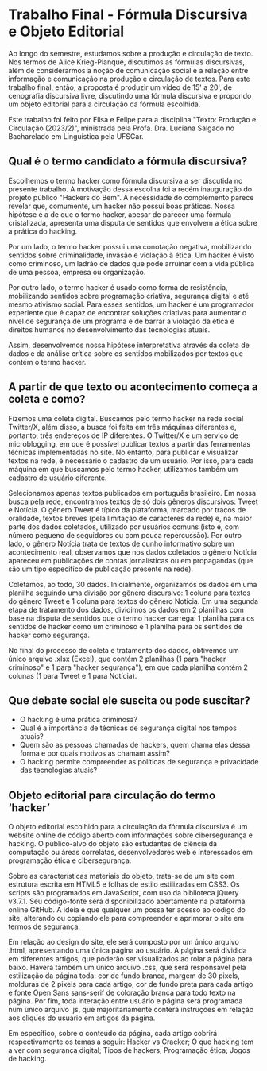 # Trabalho Final - Fórmula Discursiva e Objeto Editorial
Ao longo do semestre, estudamos sobre a produção e circulação de texto. Nos termos de Alice Krieg-Planque, discutimos as fórmulas discursivas, além de considerarmos a noção de comunicação social e a relação entre informação e comunicação na produção e circulação de textos. Para este trabalho final, então, a proposta é produzir um vídeo de 15' a 20', de cenografia discursiva livre, discutindo uma fórmula discursiva e propondo um objeto editorial para a circulação da fórmula escolhida.

Este trabalho foi feito por Elisa e Felipe para a disciplina "Texto: Produção e Circulação (2023/2)", ministrada pela Profa. Dra. Luciana Salgado no Bacharelado em Linguística pela UFSCar.

## Qual é o termo candidato a fórmula discursiva?

Escolhemos o termo hacker como fórmula discursiva a ser discutida no presente trabalho. A motivação dessa escolha foi a recém inauguração do projeto público "Hackers do Bem". A necessidade do complemento parece revelar que, comumente, um hacker não possui boas práticas. Nossa hipótese é a de que o termo hacker, apesar de parecer uma fórmula cristalizada, apresenta uma disputa de sentidos que envolvem a ética sobre a prática do hacking.

Por um lado, o termo hacker possui uma conotação negativa, mobilizando sentidos sobre criminalidade, invasão e violação à ética. Um hacker é visto como criminoso, um ladrão de dados que pode arruinar com a vida pública de uma pessoa, empresa ou organização.

Por outro lado, o termo hacker é usado como forma de resistência, mobilizando sentidos sobre programação criativa, segurança digital e até mesmo ativismo social. Para esses sentidos, um hacker é um programador experiente que é capaz de encontrar soluções criativas para aumentar o nível de segurança de um programa e de barrar a violação da ética e direitos humanos no desenvolvimento das tecnologias atuais.

Assim, desenvolvemos nossa hipótese interpretativa através da coleta de dados e da análise crítica sobre os sentidos mobilizados por textos que contém o termo hacker.

## A partir de que texto ou acontecimento começa a coleta e como?

Fizemos uma coleta digital. Buscamos pelo termo hacker na rede social Twitter/X, além disso, a busca foi feita em três máquinas diferentes e, portanto, três endereços de IP diferentes. O Twitter/X é um serviço de microblogging, em que é possível publicar textos a partir das ferramentas técnicas implementadas no site. No entanto, para publicar e visualizar textos na rede, é necessário o cadastro de um usuário. Por isso, para cada máquina em que buscamos pelo termo hacker, utilizamos também um cadastro de usuário diferente.

Selecionamos apenas textos publicados em português brasileiro. Em nossa busca pela rede, encontramos textos de só dois gêneros discursivos: Tweet e Notícia. O gênero Tweet é típico da plataforma, marcado por traços de oralidade, textos breves (pela limitação de caracteres da rede) e, na maior parte dos dados coletados, utilizado por usuários comuns (isto é, com número pequeno de seguidores ou com pouca repercussão). Por outro lado, o gênero Notícia trata de textos de cunho informativo sobre um acontecimento real, observamos que nos dados coletados o gênero Notícia apareceu em publicações de contas jornalísticas ou em propagandas (que são um tipo específico de publicação presente na rede).

Coletamos, ao todo, 30 dados. Inicialmente, organizamos os dados em uma planilha seguindo uma divisão por gênero discursivo: 1 coluna para textos do gênero Tweet e 1 coluna para textos do gênero Notícia. Em uma segunda etapa de tratamento dos dados, dividimos os dados em 2 planilhas com base na disputa de sentidos que o termo hacker carrega: 1 planilha para os sentidos de hacker como um criminoso e 1 planilha para os sentidos de hacker como segurança.

No final do processo de coleta e tratamento dos dados, obtivemos um único arquivo .xlsx (Excel), que contém 2 planilhas (1 para "hacker criminoso" e 1 para "hacker segurança"), em que cada planilha contém 2 colunas (1 para Tweet e 1 para Notícia).

## Que debate social ele suscita ou pode suscitar?

- O hacking é uma prática criminosa?
- Qual é a importância de técnicas de segurança digital nos tempos atuais?
- Quem são as pessoas chamadas de hackers, quem chama elas dessa forma e por quais motivos as chamam assim?
- O hacking permite compreender as políticas de segurança e privacidade das tecnologias atuais?

## Objeto editorial para circulação do termo ‘hacker’

O objeto editorial escolhido para a circulação da fórmula discursiva é um website online de código aberto com informações sobre cibersegurança e hacking. O público-alvo do objeto são estudantes de ciência da computação ou áreas correlatas, desenvolvedores web e interessados em programação ética e cibersegurança.

Sobre as características materiais do objeto, trata-se de um site com estrutura escrita em HTML5 e folhas de estilo estilizadas em CSS3. Os scripts são programados em JavaScript, com uso da biblioteca jQuery v3.7.1. Seu código-fonte será disponibilizado abertamente na plataforma online GitHub. A ideia é que qualquer um possa ter acesso ao código do site, alterando ou copiando ele para compreender e aprimorar o site em termos de segurança.

Em relação ao design do site, ele será composto por um único arquivo .html, apresentando uma única página ao usuário. A página será dividida em diferentes artigos, que poderão ser visualizados ao rolar a página para baixo. Haverá também um único arquivo .css, que será responsável pela estilização da página toda: cor de fundo branca, margem de 30 pixels, molduras de 2 pixels para cada artigo, cor de fundo preta para cada artigo e fonte Open Sans sans-serif de coloração branca para todo texto na página. Por fim, toda interação entre usuário e página será programada num único arquivo .js, que majoritariamente conterá instruções em relação aos cliques do usuário em artigos da página.

Em específico, sobre o conteúdo da página, cada artigo cobrirá respectivamente os temas a seguir: Hacker vs Cracker; O que hacking tem a ver com segurança digital; Tipos de hackers; Programação ética; Jogos de hacking.
